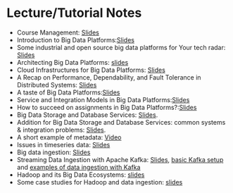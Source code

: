 # Lecture/Tutorial Notes

* Course Management: [Slides](pdfs/module0-lecture0-coursemanagement.pdf)
* Introduction to Big Data Platforms:[Slides](pdfs/module0-lecture1-0-intro-v0.2.pdf)
* Some industrial and open source big data platforms for Your tech radar: [Slides](pdfs/tutorial-walkaround-techradar-v0.2.pdf)
* Architecting Big Data Platforms: [slides](pdfs/module1-lecture2-0-architectingbigplatforms-v0.2.pdf)
* Cloud Infrastructures for Big Data Platforms: [Slides](pdfs/module1-lecture2-1-cloudinfrastructuresandservices-v0.2.pdf)
* A Recap on Performance, Dependability, and Fault Tolerance in Distributed Systems: [Slides](pdfs/performance-dependability-refresh_Truong.pdf)
* A taste of Big Data Platforms:[Slides](pdfs/cs-e4640-meetup-the-tasteofbdp-rohit-raj.pdf)
* Service and Integration Models in Big Data Platforms:[Slides](pdfs/module1-lecture3-0-integrationbdp-v0.2.pdf)
* How to succeed on assignments in Big Data Platforms?:[Slides](pdfs/BDP_how_to_succeed_assignments.pdf)
* Big Data Storage and Database Services: [Slides](pdfs/module2-lecture4-bigdatastoragedatabase-v0.2.pdf).
* Addition for Big Data Storage and Database Services: common systems & integration problems: [Slides](pdfs/module2-lecture4-bigdatastoragedatabase-addition-v0.2.pdf).
* A short example of metadata: [Video](https://aalto.cloud.panopto.eu/Panopto/Pages/Viewer.aspx?id=e54ba118-53c1-4097-9b12-acc2013ddb4f)
* Issues in timeseries data: [Slides](pdfs/cs-e4640-tringuyen-timeserie-data-ingestion.pdf)
* Big data ingestion: [Slides](pdfs/module2-lecture5-ingestionandtransformation-v0.2.pdf)
* Streaming Data Ingestion with Apache Kafka: [Slides](pdfs/module2-lecture5-apachekafka.pdf), [basic Kafka setup](https://version.aalto.fi/gitlab/bigdataplatforms/cs-e4640/-/tree/master/tutorials/basickafka) and [examples of data ingestion with Kafka](https://version.aalto.fi/gitlab/bigdataplatforms/cs-e4640/-/tree/master/tutorials/cloud-data-pipeline)
* Hadoop and its Big Data Ecosystems: [slides](pdfs/module3-lecture6-hadoop-v0.2.pdf)
* Some case studies for Hadoop and data ingestion: [slides](pdfs/module3-lecture6-hadoop-ingestion-casestudies-v0.2.pdf)
